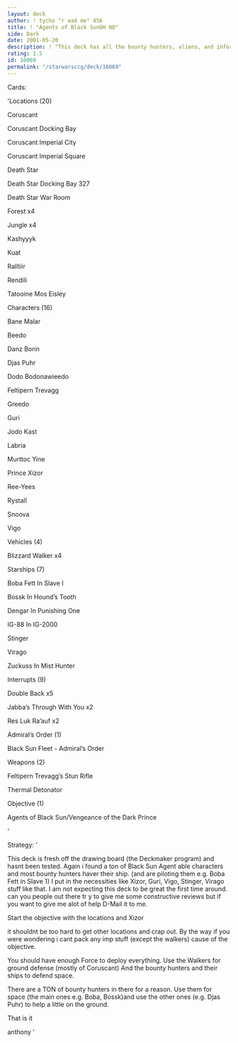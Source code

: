 ```yaml
---
layout: deck
author: ! tycho "r ead me" 456
title: ! "Agents of Black SunOH NO"
side: Dark
date: 2001-05-20
description: ! "This deck has all the bounty hunters, aliens, and information brokers that can become Black Sun agents that i could find. Alot of space and ground power."
rating: 1.5
id: 16069
permalink: "/starwarsccg/deck/16069"
---
```

Cards: 

'Locations (20)

Coruscant 

Coruscant Docking Bay 

Coruscant Imperial City 

Coruscant Imperial Square 

Death Star 

Death Star Docking Bay 327 

Death Star War Room 

Forest  x4

Jungle  x4

Kashyyyk 

Kuat 

Ralltiir 

Rendili 

Tatooine Mos Eisley 


Characters (16)

Bane Malar 

Beedo 

Danz Borin 

Djas Puhr 

Dodo Bodonawieedo 

Feltipern Trevagg 

Greedo 

Guri 

Jodo Kast 

Labria 

Murttoc Yine 

Prince Xizor 

Ree-Yees 

Rystall 

Snoova 

Vigo 


Vehicles (4)

Blizzard Walker  x4


Starships (7)

Boba Fett In Slave I 

Bossk In Hound’s Tooth 

Dengar In Punishing One 

IG-88 In IG-2000 

Stinger 

Virago 

Zuckuss In Mist Hunter 


Interrupts (9)

Double Back  x5

Jabba’s Through With You  x2

Res Luk Ra’auf  x2


Admiral&#8217;s Order (1)

Black Sun Fleet - Admiral’s Order 


Weapons (2)

Feltipern Trevagg’s Stun Rifle 

Thermal Detonator


Objective (1)

Agents of Black Sun/Vengeance of the Dark Prince

'

Strategy: '

This deck is fresh off the drawing board (the Deckmaker program) and hasnt been tested. Again i found a ton of Black Sun Agent able characters and most bounty hunters haver their ship. (and are piloting them e.g. Boba Fett in Slave 1) I put in the necessities like Xizor, Guri, Vigo, Stinger, Virago stuff like that. I am not expecting this deck to be great the first time around. can you people out there tr y to give me some constructive reviews but if you want to give me alot of help D-Mail it to me. 


Start the objective with the locations and Xizor

it shouldnt be too hard to get other locations and crap out. By the way if you were wondering i cant pack any imp stuff (except the walkers) cause of the objective.


You should have enough Force to deploy everything. Use the Walkers for ground defense (mostly of Coruscant) And the bounty hunters and their ships to defend space. 


There are a TON of bounty hunters in there for a reason. Use them for space (the main ones e.g. Boba, Bossk)and use the other ones (e.g. Djas Puhr) to help a little on the ground.


That is it


anthony '
